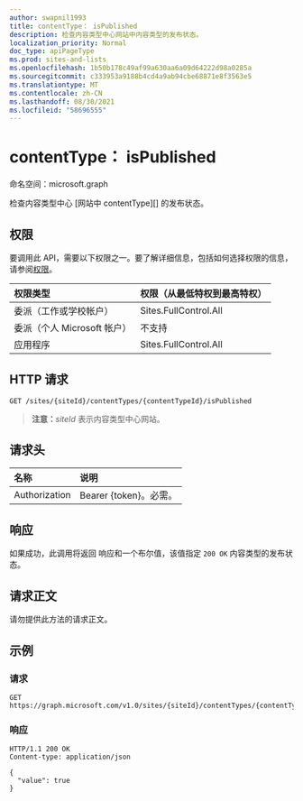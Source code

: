 ```yaml
---
author: swapnil1993
title: contentType： isPublished
description: 检查内容类型中心网站中内容类型的发布状态。
localization_priority: Normal
doc_type: apiPageType
ms.prod: sites-and-lists
ms.openlocfilehash: 1b50b178c49af99a630aa6a09d64222d98a0285a
ms.sourcegitcommit: c333953a9188b4cd4a9ab94cbe68871e8f3563e5
ms.translationtype: MT
ms.contentlocale: zh-CN
ms.lasthandoff: 08/30/2021
ms.locfileid: "58696555"
---
```

# <a name="contenttype-ispublished"></a>contentType： isPublished
命名空间：microsoft.graph


检查内容类型中心 [网站中 contentType][] 的发布状态。

## <a name="permissions"></a>权限

要调用此 API，需要以下权限之一。要了解详细信息，包括如何选择权限的信息，请参阅[权限](/graph/permissions-reference)。

|权限类型      | 权限（从最低特权到最高特权）              |
|:--------------------|:---------------------------------------------------------|
|委派（工作或学校帐户） | Sites.FullControl.All    |
|委派（个人 Microsoft 帐户） | 不支持   |
|应用程序 | Sites.FullControl.All |

## <a name="http-request"></a>HTTP 请求

<!-- { "blockType": "ignored" } -->

```http
GET /sites/{siteId}/contentTypes/{contentTypeId}/isPublished
```
>**注意：**_siteId_ 表示内容类型中心网站。

## <a name="request-headers"></a>请求头
|名称|说明|
|:---|:---|
|Authorization|Bearer {token}。必需。|

## <a name="response"></a>响应
如果成功，此调用将返回 响应和一个布尔值，该值指定 `200 OK` 内容类型的发布状态。

## <a name="request-body"></a>请求正文
请勿提供此方法的请求正文。

## <a name="example"></a>示例

### <a name="request"></a>请求

<!-- {
  "blockType": "request",
  "name": "contenttype_ispublished"
}
-->
```http
GET https://graph.microsoft.com/v1.0/sites/{siteId}/contentTypes/{contentTypeId}/isPublished
```

### <a name="response"></a>响应
<!-- {
  "blockType": "response",
  "truncated": true,
  "@odata.type": "string"
}
-->

```http
HTTP/1.1 200 OK
Content-type: application/json

{
  "value": true 
}
```

[contentType]: ../resources/contentType.md
